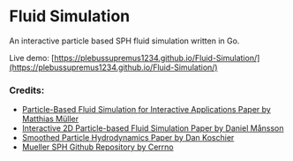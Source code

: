 # Fluid Simulation

An interactive particle based SPH fluid simulation written in Go.

Live demo: [https://plebussupremus1234.github.io/Fluid-Simulation/](https://plebussupremus1234.github.io/Fluid-Simulation/)



### Credits:
- [Particle-Based Fluid Simulation for Interactive Applications Paper by Matthias Müller](https://matthias-research.github.io/pages/publications/sca03.pdf)
- [Interactive 2D Particle-based Fluid Simulation Paper by Daniel Månsson](https://www.diva-portal.org/smash/get/diva2:676516/FULLTEXT01.pdf)
- [Smoothed Particle Hydrodynamics Paper by Dan Koschier](https://arxiv.org/pdf/2009.06944.pdf)
- [Mueller SPH Github Repository by Cerrno](https://github.com/cerrno/mueller-sph)